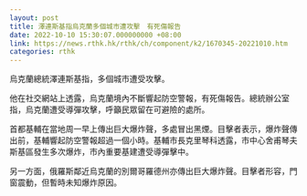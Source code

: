 ```yaml
---
layout: post
title: 澤連斯基指烏克蘭多個城市遭攻擊　有死傷報告
date: 2022-10-10 15:30:07.000000000 +08:00
link: https://news.rthk.hk/rthk/ch/component/k2/1670345-20221010.htm
categories: rthk
---
```


烏克蘭總統澤連斯基指，多個城市遭受攻擊。

他在社交網站上透露，烏克蘭境內不斷響起防空警報，有死傷報告。總統辦公室指，烏克蘭遭受導彈攻擊，呼籲民眾留在可避險的處所。

首都基輔在當地周一早上傳出巨大爆炸聲，多處冒出黑煙。目擊者表示，爆炸聲傳出前，基輔響起防空警報超過一個小時。基輔市長克里琴科透露，市中心舍甫琴夫斯基區發生多次爆炸，市內重要基建遭受導彈擊中。

另一方面，俄羅斯鄰近烏克蘭的別爾哥羅德州亦傳出巨大爆炸聲。目擊者形容，門窗震動，但暫時未知爆炸原因。
